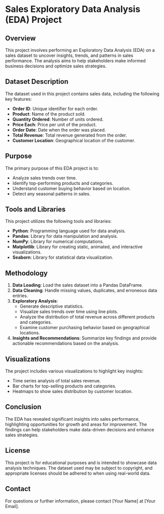 
# Sales Exploratory Data Analysis (EDA) Project

## Overview
This project involves performing an Exploratory Data Analysis (EDA) on a sales dataset to uncover insights, trends, and patterns in sales performance. The analysis aims to help stakeholders make informed business decisions and optimize sales strategies.

## Dataset Description
The dataset used in this project contains sales data, including the following key features:

- **Order ID**: Unique identifier for each order.
- **Product**: Name of the product sold.
- **Quantity Ordered**: Number of units ordered.
- **Price Each**: Price per unit of the product.
- **Order Date**: Date when the order was placed.
- **Total Revenue**: Total revenue generated from the order.
- **Customer Location**: Geographical location of the customer.

## Purpose
The primary purpose of this EDA project is to:
- Analyze sales trends over time.
- Identify top-performing products and categories.
- Understand customer buying behavior based on location.
- Detect any seasonal patterns in sales.

## Tools and Libraries
This project utilizes the following tools and libraries:
- **Python**: Programming language used for data analysis.
- **Pandas**: Library for data manipulation and analysis.
- **NumPy**: Library for numerical computations.
- **Matplotlib**: Library for creating static, animated, and interactive visualizations.
- **Seaborn**: Library for statistical data visualization.

## Methodology
1. **Data Loading**: Load the sales dataset into a Pandas DataFrame.
2. **Data Cleaning**: Handle missing values, duplicates, and erroneous data entries.
3. **Exploratory Analysis**:
   - Generate descriptive statistics.
   - Visualize sales trends over time using line plots.
   - Analyze the distribution of total revenue across different products and categories.
   - Examine customer purchasing behavior based on geographical locations.
4. **Insights and Recommendations**: Summarize key findings and provide actionable recommendations based on the analysis.

## Visualizations
The project includes various visualizations to highlight key insights:
- Time series analysis of total sales revenue.
- Bar charts for top-selling products and categories.
- Heatmaps to show sales distribution by customer location.

## Conclusion
The EDA has revealed significant insights into sales performance, highlighting opportunities for growth and areas for improvement. The findings can help stakeholders make data-driven decisions and enhance sales strategies.

## License
This project is for educational purposes and is intended to showcase data analysis techniques. The dataset used may be subject to copyright, and appropriate licenses should be adhered to when using real-world data.

## Contact
For questions or further information, please contact [Your Name] at [Your Email].

